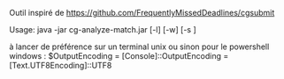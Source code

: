 Outil inspiré de https://github.com/FrequentlyMissedDeadlines/cgsubmit

Usage: java -jar cg-analyze-match.jar <sessionHandle> [-l] [-w] [-s <searchTerm>]

à lancer de préférence sur un terminal unix 
ou sinon pour le powershell windows : $OutputEncoding = [Console]::OutputEncoding = [Text.UTF8Encoding]::UTF8

